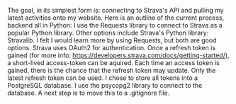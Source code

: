 The goal, in its simplest form is: connecting to Strava's API and pulling my latest activities onto my website. Here is an outline of the current process, backend all in Python:
I use the Requests library to connect to Strava as a popular Python library. Other options include Strava's Python library: Stravalib. I felt I would learn more by using Requests, but both are good options.
Strava uses OAuth2 for authentication. Once a refresh token is gained (for more info: https://developers.strava.com/docs/getting-started/), a short-lived access-token can be aquired.
Each time an access token is gained, there is the chance that the refresh token may update. Only the latest refresh token can be used. I chose to store all tokens into a PostgreSQL database. 
I use the psycopg2 library to connect to the database. A next step is to move this to a .gitignore file. 
